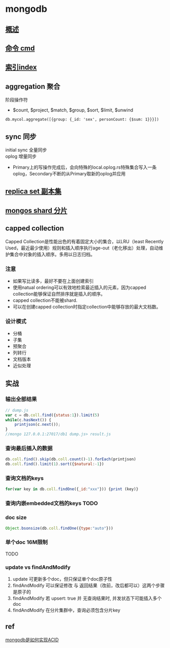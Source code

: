 # mongodb  

## [概述](mongodb-overview.md)
  
## [命令 cmd](mongodb-shell.md)

## [索引index](mongodb-index.md)

## aggregation 聚合  

阶段操作符  

- $count, $project, $match, $group, $sort, $limit, $unwind  
  
`db.mycol.aggregate([{group: {_id: 'sex', personCount: {$sum: 1}}}])`  
  
## sync 同步

initial sync 全量同步  
oplog 增量同步  

- Primary上的写操作完成后，会向特殊的local.oplog.rs特殊集合写入一条oplog，Secondary不断的从Primary取新的oplog并应用  
  
## [replica set 副本集](mongodb-relicset.md)

## [mongos shard 分片](mongodb-mongos.md)

## capped collection

Capped Collection是性能出色的有着固定大小的集合，以LRU（least Recently Used，最近最少使用）规则和插入顺序执行age-out（老化移出）处理，自动维护集合中对象的插入顺序。多用以日志归档。  

### 注意
  
- 如果写比读多，最好不要在上面创建索引
- 使用natual ordering可以有效地检索最近插入的元素，因为capped collection能够保证自然排序就是插入的顺序。  
- capped collection不能被shard.  
- 可以在创建capped collection时指定collection中能够存放的最大文档数。  

### 设计模式

- 分桶
- 子集
- 预聚合
- 列转行
- 文档版本
- 近似处理
  
## 实战  

### 输出全部结果

```js  
// dump.js  
var c = db.coll.find({status:1}).limit(5)  
while(c.hasNext()) {  
    printjson(c.next());  
}  
//mongo 127.0.0.1:27017/db1 dump.js> result.js  
```  
  
### 查询最后插入的数据

```js  
db.coll.find().skip(db.coll.count()-1).forEach(printjson)  
db.coll.find().limit(1).sort({$natural:-1})  
```  
  
### 查询文档的keys

```js  
for(var key in db.coll.findOne({_id:"xxx"})) {print (key)}  
```  
  
### 查询内嵌embedded文档的keys TODO  
  
### doc size

```js  
Object.bsonsize(db.coll.findOne({type:"auto"}))  
```

### 单个doc 16M限制

TODO

### update vs findAndModify

1. update 可更新多个doc，但只保证单个doc原子性
2. findAndModify 可以保证修改 与 返回结果（改前，改后都可以）这两个步骤是原子的
3. findAndModify 若 upsert: true 并 无查询结果时, 并发状态下可能插入多个doc
4. findAndModify 在分片集群中，查询必须包含分片key

## ref

[mongodb是如何实现ACID](https://blog.csdn.net/czq7511/article/details/77531903)
